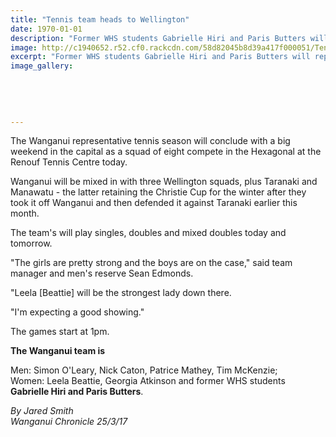 ```yaml
---
title: "Tennis team heads to Wellington"
date: 1970-01-01
description: "Former WHS students Gabrielle Hiri and Paris Butters will represent Wanganui at the Renouf Tennis Centre in Wellington..."
image: http://c1940652.r52.cf0.rackcdn.com/58d82045b8d39a417f000051/Tennis-Balls.jpg
excerpt: "Former WHS students Gabrielle Hiri and Paris Butters will represent Wanganui at the Renouf Tennis Centre in Wellington."
image_gallery:
    
    
    
    
    
---
```


<p>The Wanganui representative tennis season will conclude with a big weekend in the capital as a squad of eight compete in the Hexagonal at the Renouf Tennis Centre today.</p>
<p>Wanganui will be mixed in with three Wellington squads, plus Taranaki and Manawatu - the latter retaining the Christie Cup for the winter after they took it off Wanganui and then defended it against Taranaki earlier this month.</p>
<p>The team's will play singles, doubles and mixed doubles today and tomorrow.</p>
<p>"The girls are pretty strong and the boys are on the case," said team manager and men's reserve Sean Edmonds.</p>
<p>"Leela [Beattie] will be the strongest lady down there.</p>
<p>"I'm expecting a good showing."</p>
<p>The games start at 1pm.</p>
<p><strong>The Wanganui team is</strong></p>
<p><span>Men: Simon O'Leary, Nick Caton, Patrice Mathey, Tim McKenzie; <br />Women: Leela Beattie, Georgia Atkinson and former WHS students <strong>Gabrielle Hiri and Paris Butters</strong>.</span></p>
<p class="clear syndicator"><em>By Jared Smith</em><br /><em>Wanganui Chronicle 25/3/17</em></p>

